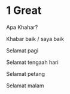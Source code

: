 # 1 Great

Apa Khahar?

Khabar baik / saya baik

Selamat pagi

Selamat tengaah hari

Selamat petang

Selamat malam
